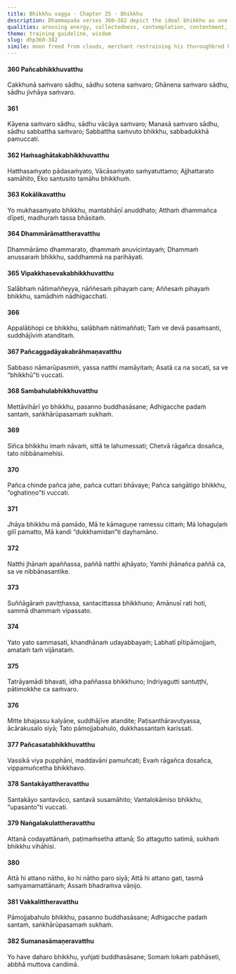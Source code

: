 ```yaml
---
title: Bhikkhu vagga - Chapter 25 - Bhikkhu
description: Dhammapada verses 360–382 depict the ideal bhikkhu as one who restrains the senses, body, speech, and mind, leading to freedom from suffering. Emphasis is placed on mindfulness, inner joy, collectedness, and self-reliance. Through discipline and reflection, the bhikkhu advances towards the peace of Nibbāna, shining like the moon freed from clouds.
qualities: arousing energy, collectedness, contemplation, contentment, continuous effort, cultivation, discernment, ending, ethical conduct, faith, examination, giving up, learning, liberation, loving-kindness, mindfulness, recognition of impermanence, respect, right speech, self-control, sense restraint, solitude, tranquility, vigour, vision, wisdom, wise attention, anger, attachment, aversion, anxiety, clinging to rules and observances, conceit, contempt, craving, desire, distracted, doubtful, ignorance, immaturity, jealousy, negligence, passion, personal existence, sensual desire, suffering, undiscerning, companionship
theme: training guideline, wisdom
slug: dhp360-382
simile: moon freed from clouds, merchant restraining his thoroughbred horse
---
```


#### 360 Pañcabhikkhuvatthu

Cakkhunā saṁvaro sādhu,
sādhu sotena saṁvaro;
Ghānena saṁvaro sādhu,
sādhu jivhāya saṁvaro.

#### 361

Kāyena saṁvaro sādhu,
sādhu vācāya saṁvaro;
Manasā saṁvaro sādhu,
sādhu sabbattha saṁvaro;
Sabbattha saṁvuto bhikkhu,
sabbadukkhā pamuccati.

#### 362 Haṁsaghātakabhikkhuvatthu

Hatthasaṁyato pādasaṁyato,
Vācāsaṁyato saṁyatuttamo;
Ajjhattarato samāhito,
Eko santusito tamāhu bhikkhuṁ.

#### 363 Kokālikavatthu

Yo mukhasaṁyato bhikkhu,
mantabhāṇī anuddhato;
Atthaṁ dhammañca dīpeti,
madhuraṁ tassa bhāsitaṁ.

#### 364 Dhammārāmattheravatthu

Dhammārāmo dhammarato,
dhammaṁ anuvicintayaṁ;
Dhammaṁ anussaraṁ bhikkhu,
saddhammā na parihāyati.

#### 365 Vipakkhasevakabhikkhuvatthu

Salābhaṁ nātimaññeyya,
nāññesaṁ pihayaṁ care;
Aññesaṁ pihayaṁ bhikkhu,
samādhiṁ nādhigacchati.

#### 366

Appalābhopi ce bhikkhu,
salābhaṁ nātimaññati;
Taṁ ve devā pasaṁsanti,
suddhājīviṁ atanditaṁ.

#### 367 Pañcaggadāyakabrāhmaṇavatthu

Sabbaso nāmarūpasmiṁ,
yassa natthi mamāyitaṁ;
Asatā ca na socati,
sa ve “bhikkhū”ti vuccati.

#### 368 Sambahulabhikkhuvatthu

Mettāvihārī yo bhikkhu,
pasanno buddhasāsane;
Adhigacche padaṁ santaṁ,
saṅkhārūpasamaṁ sukhaṁ.

#### 369

Siñca bhikkhu imaṁ nāvaṁ,
sittā te lahumessati;
Chetvā rāgañca dosañca,
tato nibbānamehisi.

#### 370

Pañca chinde pañca jahe,
pañca cuttari bhāvaye;
Pañca saṅgātigo bhikkhu,
“oghatiṇṇo”ti vuccati.

#### 371

Jhāya bhikkhu mā pamādo,
Mā te kāmaguṇe ramessu cittaṁ;
Mā lohaguḷaṁ gilī pamatto,
Mā kandi “dukkhamidan”ti dayhamāno.

#### 372

Natthi jhānaṁ apaññassa,
paññā natthi ajhāyato;
Yamhi jhānañca paññā ca,
sa ve nibbānasantike.

#### 373

Suññāgāraṁ paviṭṭhassa,
santacittassa bhikkhuno;
Amānusī rati hoti,
sammā dhammaṁ vipassato.

#### 374

Yato yato sammasati,
khandhānaṁ udayabbayaṁ;
Labhatī pītipāmojjaṁ,
amataṁ taṁ vijānataṁ.

#### 375

Tatrāyamādi bhavati,
idha paññassa bhikkhuno;
Indriyagutti santuṭṭhi,
pātimokkhe ca saṁvaro.

#### 376

Mitte bhajassu kalyāṇe,
suddhājīve atandite;
Paṭisanthāravutyassa,
ācārakusalo siyā;
Tato pāmojjabahulo,
dukkhassantaṁ karissati.

#### 377 Pañcasatabhikkhuvatthu

Vassikā viya pupphāni,
maddavāni pamuñcati;
Evaṁ rāgañca dosañca,
vippamuñcetha bhikkhavo.

#### 378 Santakāyattheravatthu

Santakāyo santavāco,
santavā susamāhito;
Vantalokāmiso bhikkhu,
“upasanto”ti vuccati.

#### 379 Naṅgalakulattheravatthu

Attanā codayattānaṁ,
paṭimaṁsetha attanā;
So attagutto satimā,
sukhaṁ bhikkhu vihāhisi.

#### 380

Attā hi attano nātho,
ko hi nātho paro siyā;
Attā hi attano gati,
tasmā saṁyamamattānaṁ;
Assaṁ bhadraṁva vāṇijo.

#### 381 Vakkalittheravatthu

Pāmojjabahulo bhikkhu,
pasanno buddhasāsane;
Adhigacche padaṁ santaṁ,
saṅkhārūpasamaṁ sukhaṁ.

#### 382 Sumanasāmaṇeravatthu

Yo have daharo bhikkhu,
yuñjati buddhasāsane;
Somaṁ lokaṁ pabhāseti,
abbhā muttova candimā.